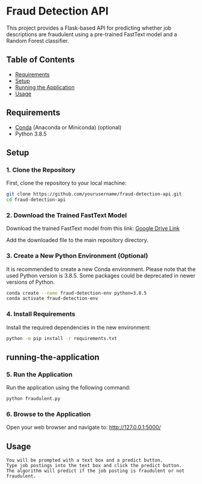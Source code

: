 # Fraud Detection API

This project provides a Flask-based API for predicting whether job descriptions are fraudulent using a pre-trained FastText model and a Random Forest classifier.

## Table of Contents
- [Requirements](#requirements)
- [Setup](#setup)
- [Running the Application](#running-the-application)
- [Usage](#usage)

## Requirements
- [Conda](https://docs.conda.io/projects/conda/en/latest/user-guide/install/index.html) (Anaconda or Miniconda) (optional)
- Python 3.8.5

## Setup

### 1. Clone the Repository
First, clone the repository to your local machine:

```sh
git clone https://github.com/yourusername/fraud-detection-api.git
cd fraud-detection-api
```

### 2. Download the Trained FastText Model

Download the trained FastText model from this link: [Google Drive Link](https://drive.google.com/file/d/1HNGmHp2_TllGtqR-f27QDWxhAV8qFBCd/view?usp=drive_link)

Add the downloaded file to the main repository directory.

### 3. Create a New Python Environment (Optional)

It is recommended to create a new Conda environment. Please note that the used Python version is 3.8.5. Some packages could be deprecated in newer versions of Python.
```sh
conda create --name fraud-detection-env python=3.8.5
conda activate fraud-detection-env
```

### 4. Install Requirements
   
Install the required dependencies in the new environment:
```sh
python -m pip install -r requirements.txt
```

## running-the-application
### 5. Run the Application
   
Run the application using the following command:
```sh
python fraudulent.py
```

### 6. Browse to the Application

Open your web browser and navigate to: http://127.0.0.1:5000/

## Usage

    You will be prompted with a text box and a predict button.
    Type job postings into the text box and click the predict button.
    The algorithm will predict if the job posting is fraudulent or not fraudulent.


